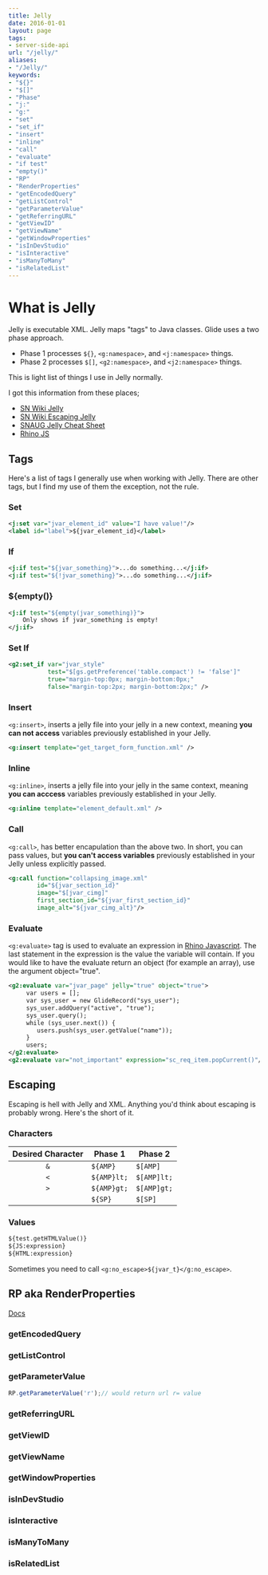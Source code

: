 ```yaml
---
title: Jelly
date: 2016-01-01
layout: page
tags:
- server-side-api
url: "/jelly/"
aliases:
- "/Jelly/"
keywords: 
- "${}"
- "$[]"
- "Phase"
- "j:"
- "g:"
- "set"
- "set_if"
- "insert"
- "inline"
- "call"
- "evaluate"
- "if test"
- "empty()"
- "RP"
- "RenderProperties"
- "getEncodedQuery"
- "getListControl"
- "getParameterValue"
- "getReferringURL"
- "getViewID"
- "getViewName"
- "getWindowProperties"
- "isInDevStudio"
- "isInteractive"
- "isManyToMany"
- "isRelatedList"
---
```

# What is Jelly

Jelly is executable XML.  Jelly maps "tags" to Java classes.
Glide uses a two phase approach.
<!--more-->

- Phase 1 processes `${}`, `<g:namespace>`, and `<j:namespace>` things.
- Phase 2 processes `$[]`, `<g2:namespace>`, and `<j2:namespace>` things.

This is light list of things I use in Jelly normally.

I got this information from these places;

- [SN Wiki Jelly](https://web.archive.org/web/20171107181401/http://wiki.servicenow.com/index.php?title=Extensions_to_Jelly_Syntax)
- [SN Wiki Escaping Jelly](https://web.archive.org/web/20161210030255/http://wiki.servicenow.com:80/index.php?title=How_to_Escape_in_Jelly)
- [SNAUG Jelly Cheat Sheet](http://snaug.com/?option=com_content&page_id=39)
- [Rhino JS](https://developer.mozilla.org/en-US/docs/Mozilla/Projects/Rhino)

## Tags

Here's a list of tags I generally use when working with Jelly.  There are other tags, but I find my use of them the exception, not the rule.

### Set

```xml
<j:set var="jvar_element_id" value="I have value!"/>
<label id="label">${jvar_element_id}</label>
```

### If

```xml
<j:if test="${jvar_something}">...do something...</j:if>
<j:if test="${!jvar_something}">...do something...</j:if>
```

### ${empty()}

```xml
<j:if test="${empty(jvar_something)}">
    Only shows if jvar_something is empty!
</j:if>
```

### Set If

```xml
<g2:set_if var="jvar_style"
           test="$[gs.getPreference('table.compact') != 'false']"
           true="margin-top:0px; margin-bottom:0px;"
           false="margin-top:2px; margin-bottom:2px;" />
```

### Insert

`<g:insert>`, inserts a jelly file into your jelly in a new context, meaning **you can not access** variables previously established in your Jelly.

```xml
<g:insert template="get_target_form_function.xml" />
```

### Inline

`<g:inline>`, inserts a jelly file into your jelly in the same context, meaning **you can acccess** variables previously established in your Jelly.

```xml
<g:inline template="element_default.xml" />
```

### Call

`<g:call>`, has better encapulation than the above two.  In short, you can pass values, but **you can't access variables** previously established in your Jelly unless explicitly passed.

```xml
<g:call function="collapsing_image.xml"
        id="${jvar_section_id}"
        image="$[jvar_cimg]"
        first_section_id="${jvar_first_section_id}"
        image_alt="${jvar_cimg_alt}"/>
```

### Evaluate

`<g:evaluate>` tag is used to evaluate an expression in [Rhino Javascript](https://developer.mozilla.org/en-US/docs/Mozilla/Projects/Rhino).  The last statement in the expression is the value the variable will contain.  If you would like to have the evaluate return an object (for example an array), use the argument object="true".

```xml
<g2:evaluate var="jvar_page" jelly="true" object="true">
     var users = [];
     var sys_user = new GlideRecord("sys_user");
     sys_user.addQuery("active", "true");
     sys_user.query();
     while (sys_user.next()) {
        users.push(sys_user.getValue("name"));
     }
     users;
</g2:evaluate>
<g2:evaluate var="not_important" expression="sc_req_item.popCurrent()"/>
```

## Escaping

Escaping is hell with Jelly and XML.  Anything you'd think about escaping is probably wrong.  Here's the short of it.

### Characters

| Desired Character | Phase 1     | Phase 2     |
| :---------------: | ----------- | ----------- |
| `&`               | `${AMP}`    | `$[AMP]`    |
| `<`               | `${AMP}lt;` | `$[AMP]lt;` |
| `>`               | `${AMP}gt;` | `$[AMP]gt;` |
| ` `               | `${SP}`     | `$[SP]`     |

### Values

```xml
${test.getHTMLValue()}
${JS:expression}
${HTML:expression}
```

Sometimes you need to call `<g:no_escape>${jvar_t}</g:no_escape>`.

## RP aka RenderProperties
[Docs](https://docs.servicenow.com/bundle/london-application-development/page/app-store/dev_portal/API_reference/RenderProperties/concept/RenderProperties-API.html)

### getEncodedQuery
### getListControl
### getParameterValue

```js
RP.getParameterValue('r');// would return url r= value
```
### getReferringURL
### getViewID
### getViewName
### getWindowProperties
### isInDevStudio
### isInteractive
### isManyToMany
### isRelatedList
